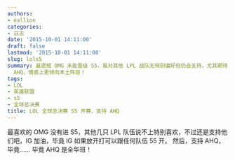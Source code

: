 ```yaml
---
authors:
- eallion
categories:
- 日志
date: '2015-10-01 14:11:00'
draft: false
lastmod: '2015-10-01 14:11:00'
slug: lols5
summary: 最遗憾 OMG 未能晋级 S5，虽对其他 LPL 战队无特别偏好但仍会支持，尤其期待 IG 的爆发力因其具备与任何队伍五五开的潜力。同时力挺全华班
  AHQ，情感上更倾向本土阵容！
tags:
- LOL
- 英雄联盟
- s5
- 全球总决赛
title: LOL 全球总决赛 S5 开赛，支持 AHQ
---
```

最喜欢的 OMG 没有进 S5，其他几只 LPL 队伍说不上特别喜欢，不过还是支持他们吧，IG 加油，毕竟 IG 如果放开打可以跟任何队伍 55 开。
然后，支持 AHQ，毕竟…… 毕竟 AHQ 是全华班！